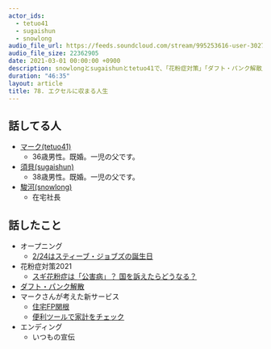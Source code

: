 ```yaml
---
actor_ids:
  - tetuo41
  - sugaishun
  - snowlong
audio_file_url: https://feeds.soundcloud.com/stream/995253616-user-302747142-yarukinai-78-2021-03-01.mp3
audio_file_size: 22362905
date: 2021-03-01 00:00:00 +0900
description: snowlongとsugaishunとtetuo41で、「花粉症対策」「ダフト・パンク解散」「マークの新サービス」について話しました。
duration: "46:35"
layout: article
title: 78. エクセルに収まる人生
---
```


## 話してる人
- [マーク(tetuo41)](https://twitter.com/tetuo41)
  - 36歳男性。既婚。一児の父です。
- [須貝(sugaishun)](https://twitter.com/sugaishun)
  - 38歳男性。既婚。一児の父です。
- [駿河(snowlong)](https://twitter.com/_snowlong)
  - 在宅社長

## 話したこと
- オープニング
  - [2/24はスティーブ・ジョブズの誕生日](https://japanese.engadget.com/apple-timcook-memorial-66th-jobs-090008075.html)
- 花粉症対策2021
  - [スギ花粉症は「公害病」？ 国を訴えたらどうなる？](https://www.bengo4.com/c_18/n_248/)
- [ダフト・パンク解散](https://rollingstonejapan.com/articles/detail/35456)
- マークさんが考えた新サービス
  - [住宅FP関根](https://www.youtube.com/channel/UCR9qsxLvO-K7lL_bqyjO3kw)
  - [便利ツールで家計をチェック](https://www.jafp.or.jp/know/fp/sheet/)
- エンディング
  - いつもの宣伝
